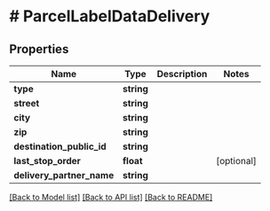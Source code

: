 # # ParcelLabelDataDelivery

## Properties

Name | Type | Description | Notes
------------ | ------------- | ------------- | -------------
**type** | **string** |  |
**street** | **string** |  |
**city** | **string** |  |
**zip** | **string** |  |
**destination_public_id** | **string** |  |
**last_stop_order** | **float** |  | [optional]
**delivery_partner_name** | **string** |  |

[[Back to Model list]](../../README.md#models) [[Back to API list]](../../README.md#endpoints) [[Back to README]](../../README.md)

